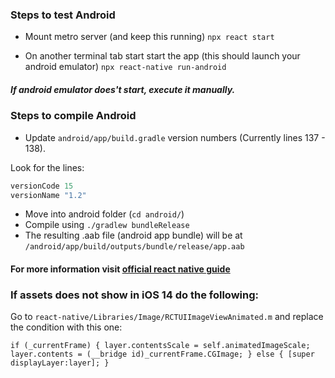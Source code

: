 ### Steps to test Android

- Mount metro server (and keep this running)
`npx react start` 

- On another terminal tab start start the app (this should launch your android emulator)
`npx react-native run-android`
##### If android emulator does't start, execute it manually.


### Steps to compile Android

- Update `android/app/build.gradle` version numbers (Currently lines 137 - 138).

Look for the lines:
```gradle
versionCode 15
versionName "1.2"
```
- Move into android folder (`cd android/`)
- Compile using `./gradlew bundleRelease`
- The resulting .aab file (android app bundle) will be at `/android/app/build/outputs/bundle/release/app.aab`

#### For more information visit [official react native guide](https://reactnative.dev/docs/environment-setup)

### If assets does not show in iOS 14 do the following:

Go to `react-native/Libraries/Image/RCTUIImageViewAnimated.m` and replace the condition with this one:

`
if (_currentFrame) {
    layer.contentsScale = self.animatedImageScale;
    layer.contents = (__bridge id)_currentFrame.CGImage;
  } else {
    [super displayLayer:layer];
  }
`